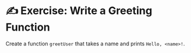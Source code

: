 # ✍️ Exercise: Write a Greeting Function

Create a function `greetUser` that takes a name and prints `Hello, <name>!`.
